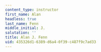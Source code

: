 ```yaml
---
content_type: instructor
first_name: Alan
headless: true
last_name: Fenn
middle_initial: J.
salutation: ''
title: Alan J. Fenn
uid: 435326d1-6389-d6a4-0f39-c487f9c7ad33
---
```


